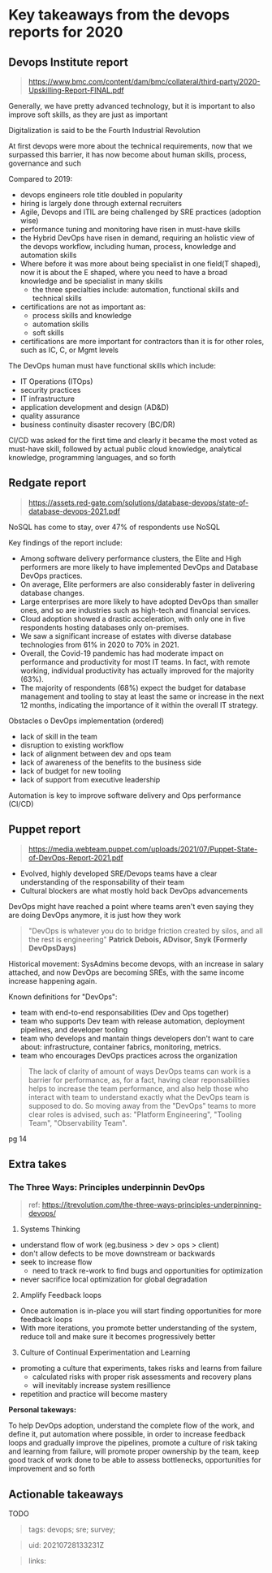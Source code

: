 #  Key takeaways from the devops reports for 2020

## Devops Institute report
>  https://www.bmc.com/content/dam/bmc/collateral/third-party/2020-Upskilling-Report-FINAL.pdf

Generally, we have pretty advanced technology, but it is important to also improve soft skills, as they are just as important

Digitalization is said to be the Fourth Industrial Revolution

At first devops were more about the technical requirements, now that we surpassed this barrier, it has now become about human skills, process, governance and such

Compared to 2019:
- devops engineers role title doubled in popularity
- hiring is largely done through external recruiters
- Agile, Devops and ITIL are being challenged by SRE practices (adoption wise)
- performance tuning and monitoring have risen in must-have skills
- the Hybrid DevOps have risen in demand, requiring an holistic view of the devops workflow, including human, process, knowledge and automation skills
- Where before it was more about being specialist in one field(T shaped), now it is about the E shaped, where you need to have a broad knowledge and be specialist in many skills
  - the three specialties include: automation, functional skills and technical skills
- certifications are not as important as:
  - process skills and knowledge
  - automation skills
  - soft skills
- certifications are more important for contractors than it is for other roles, such as IC, C, or Mgmt levels

The DevOps human must have functional skills which include:
- IT Operations (ITOps)
- security practices
- IT infrastructure
- application development and design (AD&D)
- quality assurance
- business continuity disaster recovery (BC/DR)

CI/CD was asked for the first time and clearly it became the most voted as
must-have skill, followed by actual public cloud knowledge, analytical
knowledge, programming languages, and so forth

## Redgate report
> https://assets.red-gate.com/solutions/database-devops/state-of-database-devops-2021.pdf

NoSQL has come to stay, over 47% of respondents use NoSQL

Key findings of the report include:
- Among software delivery performance clusters, the Elite and High performers are
more likely to have implemented DevOps and Database DevOps practices.
- On average, Elite performers are also considerably faster in delivering database
changes.
- Large enterprises are more likely to have adopted DevOps than smaller ones, and
so are industries such as high-tech and financial services.
- Cloud adoption showed a drastic acceleration, with only one in five respondents
hosting databases only on-premises.
- We saw a significant increase of estates with diverse database technologies from
61% in 2020 to 70% in 2021.
- Overall, the Covid-19 pandemic has had moderate impact on performance and
productivity for most IT teams. In fact, with remote working, individual productivity
has actually improved for the majority (63%).
- The majority of respondents (68%) expect the budget for database management
and tooling to stay at least the same or increase in the next 12 months, indicating
the importance of it within the overall IT strategy.

Obstacles o DevOps implementation (ordered)
- lack of skill in the team
- disruption to existing workflow
- lack of alignment between dev and ops team
- lack of awareness of the benefits to the business side
- lack of budget for new tooling
- lack of support from executive leadership

Automation is key to improve software delivery and Ops performance (CI/CD)

## Puppet report
> https://media.webteam.puppet.com/uploads/2021/07/Puppet-State-of-DevOps-Report-2021.pdf

- Evolved, highly developed SRE/Devops teams have a clear understanding of the
responsability of their team
- Cultural blockers are what mostly hold back DevOps advancements


DevOps might have reached a point where teams aren't even saying they are doing
DevOps anymore, it is just how they work

> "DevOps is whatever you do to bridge friction created by silos, and all the rest
> is engineering"
__Patrick Debois, ADvisor, Snyk (Formerly DevOpsDays)__

Historical movement: SysAdmins become devops, with an increase in salary
attached, and now DevOps are becoming SREs, with the same income increase
happening again.

Known definitions for "DevOps":
- team with end-to-end responsabilities (Dev and Ops together)
- team who supports Dev team with release automation, deployment pipelines, and
  developer tooling
- team who develops and mantain things developers don't want to care about:
  infrastructure, container fabrics, monitoring, metrics.
- team who encourages DevOps practices across the organization

> The lack of clarity of amount of ways DevOps teams can work is a barrier for
> performance, as, for a fact, having clear reponsabilities  helps to increase
> the team performance, and also help those who interact with team to understand
> exactly what the DevOps team is supposed to do. So moving away from the
> "DevOps" teams to more clear roles is advised, such as: "Platform
> Engineering", "Tooling Team", "Observability Team".

pg 14

## Extra takes

### The Three Ways: Principles underpinnin DevOps
> ref: https://itrevolution.com/the-three-ways-principles-underpinning-devops/

1. Systems Thinking
  - understand flow of work (eg.business > dev > ops > client)
  - don't allow defects to be move downstream or backwards
  - seek to increase flow
    - need to track re-work to find bugs and opportunities for optimization
  - never sacrifice local optimization for global degradation
2. Amplify Feedback loops
  - Once automation is in-place you will start finding opportunities for more
    feedback loops
  - With more iterations, you promote better understanding of the system, reduce
    toll and make sure it becomes progressively better
3. Culture of Continual Experimentation and Learning
  - promoting a culture that experiments, takes risks and learns from failure
    - calculated risks with proper risk assessments and recovery plans
    - will inevitably increase system resillience
  - repetition and practice will become mastery

__Personal takeways:__

To help DevOps adoption, understand the complete flow of the work, and define
it, put automation where possible, in order to increase feedback loops and
gradually improve the pipelines, promote a culture of risk taking and learning
from failure, will promote proper ownership by the team, keep good track of work done
to be able to assess bottlenecks, opportunities for improvement and so forth


## Actionable takeaways

TODO

> tags: devops; sre; survey;

> uid: 20210728133231Z

> links: 

